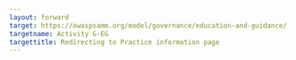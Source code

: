 ```yaml
---
layout: forward
target: https://owaspsamm.org/model/governance/education-and-guidance/
targetname: Activity G-EG
targettitle: Redirecting to Practice information page
---
```

